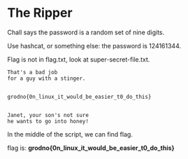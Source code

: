 # The Ripper

Chall says the password is a random set of nine digits.

Use hashcat, or something else: the password is 124161344.

Flag is not in flag.txt, look at super-secret-file.txt.

```
That's a bad job
for a guy with a stinger.


grodno{0n_linux_it_would_be_easier_t0_do_this}

  
Janet, your son's not sure
he wants to go into honey!
```

In the middle of the script, we can find flag.

flag is: **grodno{0n_linux_it_would_be_easier_t0_do_this}**